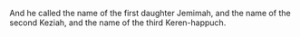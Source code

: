 And he called the name of the first daughter Jemimah, and the name of the second Keziah, and the name of the third Keren-happuch.
